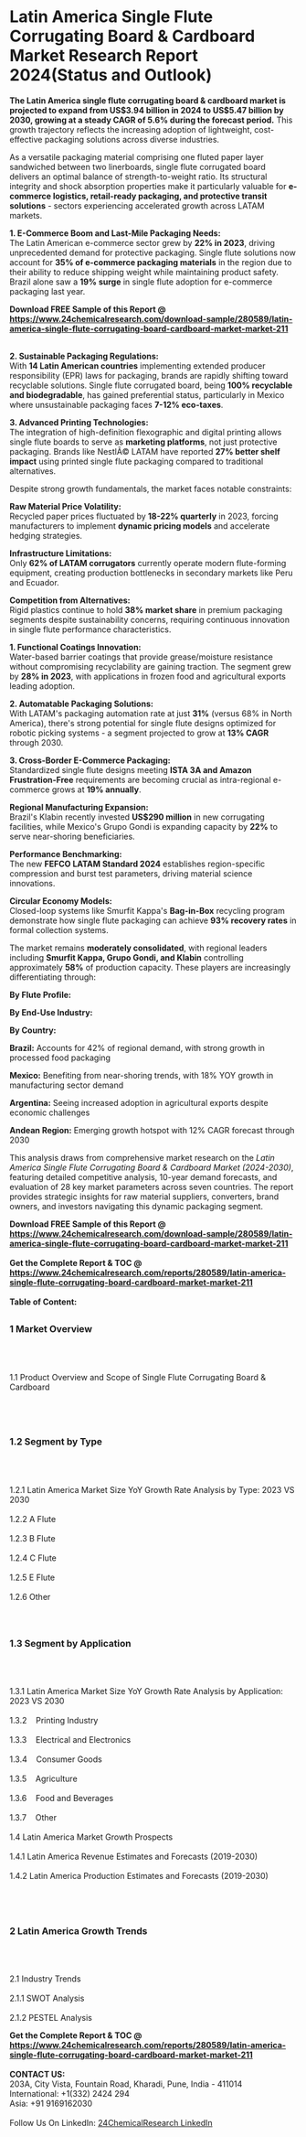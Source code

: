 <h1>Latin America Single Flute Corrugating Board &amp; Cardboard Market Research Report 2024(Status and Outlook)</h1><p><strong>The Latin America single flute corrugating board &amp; cardboard market is projected to expand from <strong>US$3.94 billion in 2024 to US$5.47 billion by 2030</strong>, growing at a steady <strong>CAGR of 5.6%</strong> during the forecast period.</strong> This growth trajectory reflects the increasing adoption of lightweight, cost-effective packaging solutions across diverse industries.</p><p>As a versatile packaging material comprising one fluted paper layer sandwiched between two linerboards, single flute corrugated board delivers an optimal balance of strength-to-weight ratio. Its structural integrity and shock absorption properties make it particularly valuable for <strong>e-commerce logistics, retail-ready packaging, and protective transit solutions</strong> - sectors experiencing accelerated growth across LATAM markets.</p><p><strong>1. E-Commerce Boom and Last-Mile Packaging Needs:</strong><br>
The Latin American e-commerce sector grew by <strong>22% in 2023</strong>, driving unprecedented demand for protective packaging. Single flute solutions now account for <strong>35% of e-commerce packaging materials</strong> in the region due to their ability to reduce shipping weight while maintaining product safety. Brazil alone saw a <strong>19% surge</strong> in single flute adoption for e-commerce packaging last year.</p><div><b>Download FREE Sample of this Report @ 
            <a href="https://www.24chemicalresearch.com/download-sample/280589/latin-america-single-flute-corrugating-board-cardboard-market-market-211">
            https://www.24chemicalresearch.com/download-sample/280589/latin-america-single-flute-corrugating-board-cardboard-market-market-211</a></b></div><br><p><strong>2. Sustainable Packaging Regulations:</strong><br>
With <strong>14 Latin American countries</strong> implementing extended producer responsibility (EPR) laws for packaging, brands are rapidly shifting toward recyclable solutions. Single flute corrugated board, being <strong>100% recyclable and biodegradable</strong>, has gained preferential status, particularly in Mexico where unsustainable packaging faces <strong>7-12% eco-taxes</strong>.</p><p><strong>3. Advanced Printing Technologies:</strong><br>
The integration of high-definition flexographic and digital printing allows single flute boards to serve as <strong>marketing platforms</strong>, not just protective packaging. Brands like NestlÃ© LATAM have reported <strong>27% better shelf impact</strong> using printed single flute packaging compared to traditional alternatives.</p><p>Despite strong growth fundamentals, the market faces notable constraints:</p><p><strong>Raw Material Price Volatility:</strong><br>
	Recycled paper prices fluctuated by <strong>18-22% quarterly</strong> in 2023, forcing manufacturers to implement <strong>dynamic pricing models</strong> and accelerate hedging strategies.</p><p><strong>Infrastructure Limitations:</strong><br>
	Only <strong>62% of LATAM corrugators</strong> currently operate modern flute-forming equipment, creating production bottlenecks in secondary markets like Peru and Ecuador.</p><p><strong>Competition from Alternatives:</strong><br>
	Rigid plastics continue to hold <strong>38% market share</strong> in premium packaging segments despite sustainability concerns, requiring continuous innovation in single flute performance characteristics.</p><p><strong>1. Functional Coatings Innovation:</strong><br>
Water-based barrier coatings that provide grease/moisture resistance without compromising recyclability are gaining traction. The segment grew by <strong>28% in 2023</strong>, with applications in frozen food and agricultural exports leading adoption.</p><p><strong>2. Automatable Packaging Solutions:</strong><br>
With LATAM's packaging automation rate at just <strong>31%</strong> (versus 68% in North America), there's strong potential for single flute designs optimized for robotic picking systems - a segment projected to grow at <strong>13% CAGR</strong> through 2030.</p><p><strong>3. Cross-Border E-Commerce Packaging:</strong><br>
Standardized single flute designs meeting <strong>ISTA 3A and Amazon Frustration-Free</strong> requirements are becoming crucial as intra-regional e-commerce grows at <strong>19% annually</strong>.</p><p><strong>Regional Manufacturing Expansion:</strong><br>
	Brazil's Klabin recently invested <strong>US$290 million</strong> in new corrugating facilities, while Mexico's Grupo Gondi is expanding capacity by <strong>22%</strong> to serve near-shoring beneficiaries.</p><p><strong>Performance Benchmarking:</strong><br>
	The new <strong>FEFCO LATAM Standard 2024</strong> establishes region-specific compression and burst test parameters, driving material science innovations.</p><p><strong>Circular Economy Models:</strong><br>
	Closed-loop systems like Smurfit Kappa's <strong>Bag-in-Box</strong> recycling program demonstrate how single flute packaging can achieve <strong>93% recovery rates</strong> in formal collection systems.</p><p>The market remains <strong>moderately consolidated</strong>, with regional leaders including <strong>Smurfit Kappa, Grupo Gondi, and Klabin</strong> controlling approximately <strong>58%</strong> of production capacity. These players are increasingly differentiating through:</p><p><strong>By Flute Profile:</strong></p><p><strong>By End-Use Industry:</strong></p><p><strong>By Country:</strong></p><p><strong>Brazil:</strong> Accounts for 42% of regional demand, with strong growth in processed food packaging</p><p><strong>Mexico:</strong> Benefiting from near-shoring trends, with 18% YOY growth in manufacturing sector demand</p><p><strong>Argentina:</strong> Seeing increased adoption in agricultural exports despite economic challenges</p><p><strong>Andean Region:</strong> Emerging growth hotspot with 12% CAGR forecast through 2030</p><p>This analysis draws from comprehensive market research on the <em>Latin America Single Flute Corrugating Board &amp; Cardboard Market (2024-2030)</em>, featuring detailed competitive analysis, 10-year demand forecasts, and evaluation of 28 key market parameters across seven countries. The report provides strategic insights for raw material suppliers, converters, brand owners, and investors navigating this dynamic packaging segment.</p><div><b>Download FREE Sample of this Report @ 
            <a href="https://www.24chemicalresearch.com/download-sample/280589/latin-america-single-flute-corrugating-board-cardboard-market-market-211">
            https://www.24chemicalresearch.com/download-sample/280589/latin-america-single-flute-corrugating-board-cardboard-market-market-211</a></b></div><br><div><b>Get the Complete Report & TOC @ 
            <a href="https://www.24chemicalresearch.com/reports/280589/latin-america-single-flute-corrugating-board-cardboard-market-market-211">
            https://www.24chemicalresearch.com/reports/280589/latin-america-single-flute-corrugating-board-cardboard-market-market-211</a></b></div><br>
            <b>Table of Content:</b><p><h2><span style="font-size:16px"><strong>1 Market Overview&nbsp;&nbsp; &nbsp;</strong></span></h2><br />
<br />
<p>1.1 Product Overview and Scope of Single Flute Corrugating Board & Cardboard&nbsp;</p><br />
<br />
<h2><strong><span style="font-size:16px">1.2 Segment by Type&nbsp;&nbsp; &nbsp;</span></strong></h2><br />
<br />
<p>1.2.1 Latin America Market Size YoY Growth Rate Analysis by Type: 2023 VS 2030&nbsp;&nbsp; &nbsp;<br /><br />
1.2.2 A Flute&nbsp;&nbsp; &nbsp;<br /><br />
1.2.3 B Flute<br /><br />
1.2.4 C Flute<br /><br />
1.2.5 E Flute<br /><br />
1.2.6 Other<br /><br />
<br />
<h2><span style="font-size:16px"><strong>1.3 Segment by Application&nbsp;&nbsp;</strong></span></h2><br />
<br />
<p>1.3.1 Latin America Market Size YoY Growth Rate Analysis by Application: 2023 VS 2030&nbsp;&nbsp; &nbsp;<br /><br />
1.3.2&nbsp;&nbsp; &nbsp;Printing Industry<br /><br />
1.3.3&nbsp;&nbsp; &nbsp;Electrical and Electronics<br /><br />
1.3.4&nbsp;&nbsp; &nbsp;Consumer Goods<br /><br />
1.3.5&nbsp;&nbsp; &nbsp;Agriculture<br /><br />
1.3.6&nbsp;&nbsp; &nbsp;Food and Beverages<br /><br />
1.3.7&nbsp;&nbsp; &nbsp;Other<br /><br />
1.4 Latin America Market Growth Prospects&nbsp;&nbsp; &nbsp;<br /><br />
1.4.1 Latin America Revenue Estimates and Forecasts (2019-2030)&nbsp;&nbsp; &nbsp;<br /><br />
1.4.2 Latin America Production Estimates and Forecasts (2019-2030)&nbsp;&nbsp;</p><br />
<br />
<h2><span style="font-size:16px"><strong>2 Latin America Growth Trends&nbsp;&nbsp; &nbsp;</strong></span></h2><br />
<br />
<p>2.1 Industry Trends&nbsp;&nbsp; &nbsp;<br /><br />
2.1.1 SWOT Analysis&nbsp;&nbsp; &nbsp;<br /><br />
2.1.2 PESTEL Analysis&nbsp;&nbsp; &nbsp;<br </p><div><b>Get the Complete Report & TOC @ 
            <a href="https://www.24chemicalresearch.com/reports/280589/latin-america-single-flute-corrugating-board-cardboard-market-market-211">
            https://www.24chemicalresearch.com/reports/280589/latin-america-single-flute-corrugating-board-cardboard-market-market-211</a></b></div><br><b>CONTACT US:</b><br>
            203A, City Vista, Fountain Road, Kharadi, Pune, India - 411014<br>
            International: +1(332) 2424 294<br>
            Asia: +91 9169162030 <br><br>
            Follow Us On LinkedIn: <a href="https://www.linkedin.com/company/24chemicalresearch/">24ChemicalResearch LinkedIn</a>